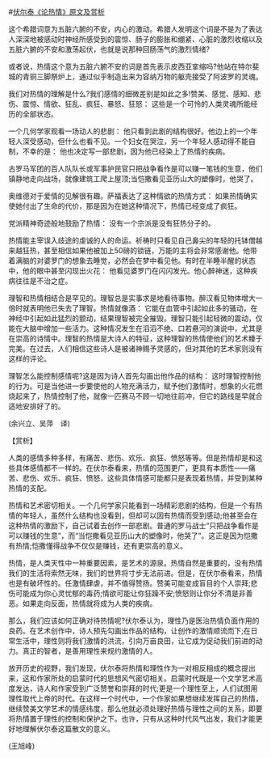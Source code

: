#[伏尔泰《论热情》原文及赏析](https://www.vrrw.net/wx/12091.html)

这个希腊词意为五脏六腑的不安，内心的激动。希腊人发明这个词是不是为了表达人深深地被感动时神经所感受到的震惊、肠子的膨胀和绷紧、心脏的激烈收缩以及五脏六腑的不安和激荡起伏，也就是说那种回肠荡气的激烈情绪?

或者说，热情这个意为五脏六腑不安的词是首先表示皮西亚挛缩吗?他站在特尔斐城的青铜三脚祭炉上，通过似乎制造出来为容纳万物的躯壳接受了阿波罗的灵魂。

我们对热情的理解是什么?我们感情的细微差别是如此之多!赞美、感觉、感知、悲伤、震惊、情欲、狂乱、疯狂、暴怒、狂怒： 这些是一个可怜的人类灵魂所能经历的全部状态。

一个几何学家观看一场动人的悲剧： 他只看到此剧的结构很好。他边上的一个年轻人深受感动，但什么也看不见。一个妇女在哭泣，另一个年轻人感动得不能自制，不幸的是： 他也决定写一部悲剧，因为他已经染上了热情的疾病。



古罗马军团的百人队队长或军事护民官只把战争看作是可以赚一笔钱的生意，他们镇静地走向战场，就像建筑工爬上屋顶;当恺撒看见亚历山大的塑像时，他哭了。

奥维德对于爱情的见解很有趣。萨福表达了这种情欲的热情方式： 如果热情确实使她付出了生命的代价，那是因为在她这种情况下，热情已经变成了疯狂。

党派精神奇迹般地鼓励了热情： 没有一个宗派是没有狂热分子的。

热情能主宰误入歧途的虔诚的人的命运。祈祷时只看见自己鼻尖的年轻的托钵僧越来越狂热，甚至相信如果他被加上50磅的锁链，万能的主将会非常感谢他。他带着满脑的对婆罗门的想象去睡觉，必然会在梦中看见他。有时在半睡半醒的状态中，他的眼中甚至闪现出火花： 他看见婆罗门在闪闪发光。他心醉神迷，这种疾病往往是不治之症。

理智和热情相结合是罕见的。理智总是实事求是地看待事物。醉汉看见物体增大一倍时就表明他已失去了理智。热情就像酒： 它能在血管中引起如此多的骚动，在神经中引起如此猛烈的颤动，结果理智被完全摧毁。理智只能引起轻微的震动，仅能在大脑中增加一些活力。这种情况发生在滔滔不绝、口若悬河的演说中，尤其是在崇高的诗情中。理智的热情是大诗人的特征，这种理智的热情使他们的艺术臻于完美。在过去，人们相信这些诗人是被诸神赐予灵感的，但对其他的艺术家则没有这样的评论。

理智怎么能控制感情呢?这是因为诗人首先勾画出他作品的结构： 这时理智控制他的行为。可是当他进一步要使他的人物充满活力，赋予他们激情时，想象的火花燃烧起来了，热情控制了他，就像一匹赛马不顾一切地往前冲，但它的路线是早就合适地安排好了的。

(余兴立、吴萍　译)

【赏析】

人类的感情多种多样，有痛苦、悲伤、欢乐、疯狂、愤怒等等。但是热情却是和这些具体感情都不一样的。在伏尔泰看来，热情的范围更广，更具有本质性——痛苦、悲伤、欢乐、疯狂、愤怒，这些具体情感可能都只是表现着热情，并受到某种热情的支配。

热情和艺术密切相关。一个几何学家只能看到一场精彩悲剧的结构，但是一个有热情的年轻人，虽然什么结构也没看到，但却可以因有热情而受到感动;他甚至会在这种热情的激励下，自己试着去创作一部悲剧。普通的罗马战士“只把战争看作是可以赚钱的生意”，而“当恺撒看见亚历山大的塑像时，他哭了”。这正是因为恺撒有热情;恺撒懂得战争不仅仅是赚钱，还有更崇高的意义。

热情，是人类天性中一种重要因素，是艺术的源泉。热情自然是重要的，没有热情我们的生活将索然无味，我们的世界将寸步无法前进。但是，在伏尔泰看来，热情也是有破坏性的。任激情肆虐，并不值得赞扬。赞美可能变成盲目的个人崇拜;悲伤可能成为你心灵忧郁的毒药;情欲可能让你狂躁不安;愤怒则让你分不清是非善恶。如果走向反面，热情就将成为人类的疾病。

那么，我们应该如何正确对待热情呢?伏尔泰认为，理性乃是医治热情负面作用的良药。在艺术创作中，诗人预先勾画出作品的结构，让创作的激情顺流而下;在日常生活中，理性则将我们激情的洪流，引向万亩良田，让它成为促动我们前进的动力。真正的智者，是善用理性来规约激情的人。

放开历史的视野，我们发现，伏尔泰将热情和理性作为一对相反相成的概念提出来，这和作家所处的启蒙时代的思想风气密切相关。启蒙时代既是一个文学艺术高度发达，诗人和作家受到广泛赞誉和崇拜的时代;更是一个理性至上，人们试图用理性取代上帝的时代。在这样一个时代中，一个作家如果想继续发挥自己的热情，继续赞美文学艺术的情感纬度，那么他就必须处理好热情与理性之间的关系，即要将热情置于理性的控制和保护之下。也许，只有从这种时代风气出发，我们才能更好地理解伏尔泰这篇散文的意义。

(王旭峰)

